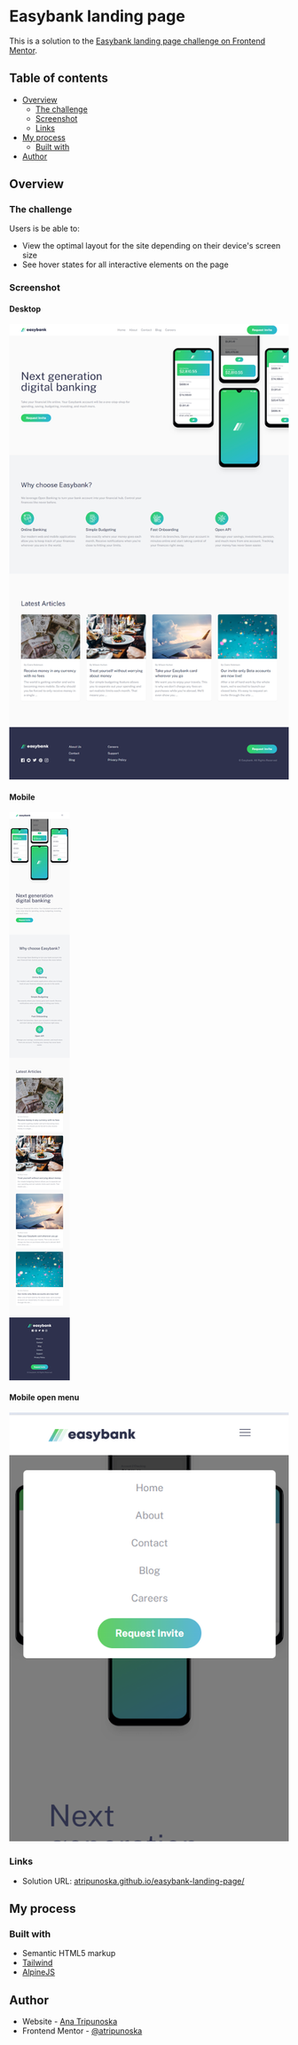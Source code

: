 # Easybank landing page

This is a solution to the [Easybank landing page challenge on Frontend Mentor](https://www.frontendmentor.io/challenges/easybank-landing-page-WaUhkoDN).

## Table of contents

- [Overview](#overview)
  - [The challenge](#the-challenge)
  - [Screenshot](#screenshot)
  - [Links](#links)
- [My process](#my-process)
  - [Built with](#built-with)
- [Author](#author)

## Overview

### The challenge

Users is be able to:

- View the optimal layout for the site depending on their device's screen size
- See hover states for all interactive elements on the page

### Screenshot

#### Desktop

![](./desktop.png)

#### Mobile

![](./mobile.png)

#### Mobile open menu

![](./mobile-menu.png)

### Links

- Solution URL: [atripunoska.github.io/easybank-landing-page/](https://atripunoska.github.io/easybank-landing-page/)

## My process

### Built with

- Semantic HTML5 markup
- [Tailwind](https://tailwindcss.com/)
- [AlpineJS](https://alpinejs.dev/)

## Author

- Website - [Ana Tripunoska](https://atripunoska.github.io/)
- Frontend Mentor - [@atripunoska](https://www.frontendmentor.io/profile/atripunoska)
